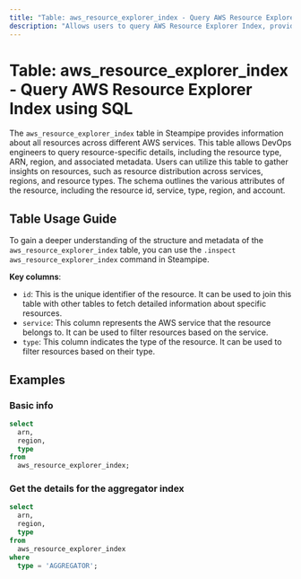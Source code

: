 ```yaml
---
title: "Table: aws_resource_explorer_index - Query AWS Resource Explorer Index using SQL"
description: "Allows users to query AWS Resource Explorer Index, providing a comprehensive view of all resources across different AWS services in a single table."
---
```


# Table: aws_resource_explorer_index - Query AWS Resource Explorer Index using SQL

The `aws_resource_explorer_index` table in Steampipe provides information about all resources across different AWS services. This table allows DevOps engineers to query resource-specific details, including the resource type, ARN, region, and associated metadata. Users can utilize this table to gather insights on resources, such as resource distribution across services, regions, and resource types. The schema outlines the various attributes of the resource, including the resource id, service, type, region, and account.

## Table Usage Guide

To gain a deeper understanding of the structure and metadata of the `aws_resource_explorer_index` table, you can use the `.inspect aws_resource_explorer_index` command in Steampipe.

**Key columns**:

- `id`: This is the unique identifier of the resource. It can be used to join this table with other tables to fetch detailed information about specific resources.
- `service`: This column represents the AWS service that the resource belongs to. It can be used to filter resources based on the service.
- `type`: This column indicates the type of the resource. It can be used to filter resources based on their type.

## Examples

### Basic info

```sql
select
  arn,
  region,
  type
from
  aws_resource_explorer_index;
```

### Get the details for the aggregator index

```sql
select
  arn,
  region,
  type
from
  aws_resource_explorer_index
where
  type = 'AGGREGATOR';
```
